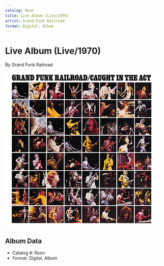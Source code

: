 ```yaml
---
catalog: Roon
title: Live Album (Live/1970)
artist: Grand Funk Railroad
format: Digital, Album
---
```


# Live Album (Live/1970)

By Grand Funk Railroad

![](../../assets/albumcovers/Grand_Funk_Railroad-Live_Album_Live-1970.png)

## Album Data

- Catalog #: Roon
- Format: Digital, Album

